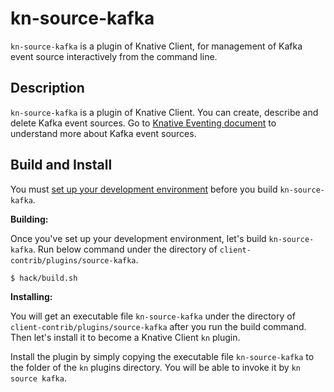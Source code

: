 # kn-source-kafka

`kn-source-kafka` is a plugin of Knative Client, for management of Kafka event
source interactively from the command line.

## Description

`kn-source-kafka` is a plugin of Knative Client. You can create, describe and
delete Kafka event sources. Go to
[Knative Eventing document](https://knative.dev/docs/eventing/samples/kafka/source/)
to understand more about Kafka event sources.

## Build and Install

You must
[set up your development environment](https://github.com/knative/client/blob/master/docs/DEVELOPMENT.md#prerequisites)
before you build `kn-source-kafka`.

**Building:**

Once you've set up your development environment, let's build `kn-source-kafka`.
Run below command under the directory of `client-contrib/plugins/source-kafka`.

```sh
$ hack/build.sh
```

**Installing:**

You will get an executable file `kn-source-kafka` under the directory of
`client-contrib/plugins/source-kafka` after you run the build command. Then
let's install it to become a Knative Client `kn` plugin.

Install the plugin by simply copying the executable file `kn-source-kafka` to
the folder of the `kn` plugins directory. You will be able to invoke it by
`kn source kafka`.
